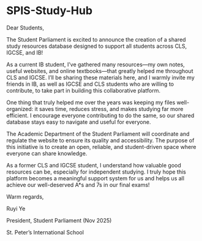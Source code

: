 # SPIS-Study-Hub

Dear Students,

The Student Parliament is excited to announce the creation of a shared study resources database designed to support all students across CLS, IGCSE, and IB!

As a current IB student, I’ve gathered many resources—my own notes, useful websites, and online textbooks—that greatly helped me throughout CLS and IGCSE. I’ll be sharing these materials here, and I warmly invite my friends in IB, as well as IGCSE and CLS students who are willing to contribute, to take part in building this collaborative platform.

One thing that truly helped me over the years was keeping my files well-organized: it saves time, reduces stress, and makes studying far more efficient. I encourage everyone contributing to do the same, so our shared database stays easy to navigate and useful for everyone.

The Academic Department of the Student Parliament will coordinate and regulate the website to ensure its quality and accessibility. The purpose of this initiative is to create an open, reliable, and student-driven space where everyone can share knowledge.

As a former CLS and IGCSE student, I understand how valuable good resources can be, especially for independent studying. I truly hope this platform becomes a meaningful support system for us and helps us all achieve our well-deserved A*s and 7s in our final exams!

Warm regards,

Ruyi Ye

President, Student Parliament (Nov 2025)

St. Peter’s International School
